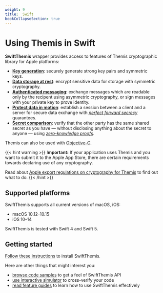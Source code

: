 ```yaml
---
weight: 9
title:  Swift
bookCollapseSection: true
---
```


# Using Themis in Swift

**SwiftThemis** wrapper provides access to features of Themis cryptographic library for Apple platforms:

- **[Key generation](features/#key-generation)**:
  securely generate strong key pairs and symmetric keys.
- **[Data storage at rest](features/#secure-cell)**:
  encrypt sensitive data for storage with symmetric cryptography.
- **[Authenticated messaging](features/#secure-message)**:
  exchange messages which are readable only by the recipent using asymmetric cryptography,
  or sign messages with your private key to prove identity.
- **[Protect data in motion](features/#secure-session)**:
  establish a session between a client and a server for secure data exchange
  with _[perfect forward secrecy](https://en.wikipedia.org/wiki/Forward_secrecy)_ guarantees.
- **[Secret comparison](features/#secure-comparator)**:
  verify that the other party has the same shared secret as you have —
  without disclosing anything about the secret to anyone —
  using _[zero-knowledge proofs](https://en.wikipedia.org/wiki/Zero-knowledge_proof)_.

Themis can also be used with [Objective-C](../objc/).

{{< hint warning >}}
**Important:**
If your application uses Themis and you want to submit it to the Apple App Store,
there are certain requirements towards declaring use of any cryptography.

Read about [Apple export regulations on cryptography for Themis](/themis/regulations/apple-crypto-regulations/) to find out what to do.
{{< /hint >}}

## Supported platforms

SwiftThemis supports all current versions of macOS, iOS:

- macOS 10.12–10.15
- iOS 10–14

SwiftThemis is tested with Swift 4 and Swift 5.

## Getting started

[Follow these instructions](installation/) to install SwiftThemis.

Here are other things that might interest you:

<!-- API docs when they are ready -->
- [browse code samples](examples/) to get a feel of SwiftThemis API
- [use interactive simulator](/themis/debugging/themis-server/) to cross-verify your code
- [read feature guides](features/) to learn how to use SwiftThemis effectively
